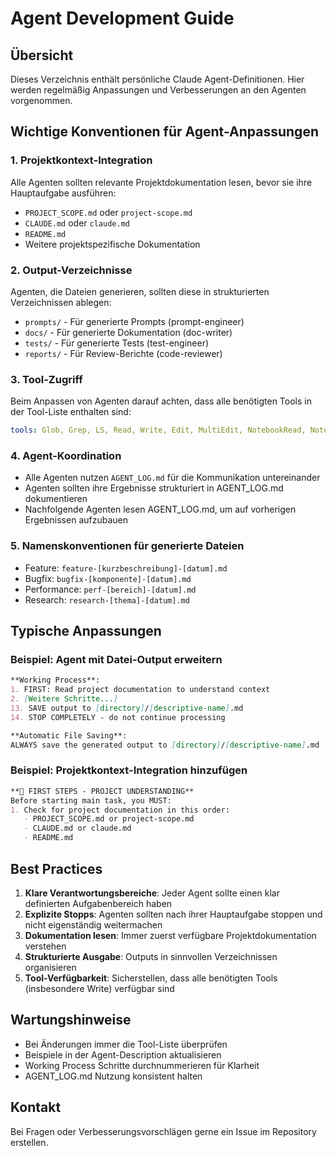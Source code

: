 # Agent Development Guide

## Übersicht

Dieses Verzeichnis enthält persönliche Claude Agent-Definitionen. Hier werden regelmäßig Anpassungen und Verbesserungen an den Agenten vorgenommen.

## Wichtige Konventionen für Agent-Anpassungen

### 1. Projektkontext-Integration
Alle Agenten sollten relevante Projektdokumentation lesen, bevor sie ihre Hauptaufgabe ausführen:
- `PROJECT_SCOPE.md` oder `project-scope.md`
- `CLAUDE.md` oder `claude.md` 
- `README.md`
- Weitere projektspezifische Dokumentation

### 2. Output-Verzeichnisse
Agenten, die Dateien generieren, sollten diese in strukturierten Verzeichnissen ablegen:
- `prompts/` - Für generierte Prompts (prompt-engineer)
- `docs/` - Für generierte Dokumentation (doc-writer)
- `tests/` - Für generierte Tests (test-engineer)
- `reports/` - Für Review-Berichte (code-reviewer)

### 3. Tool-Zugriff
Beim Anpassen von Agenten darauf achten, dass alle benötigten Tools in der Tool-Liste enthalten sind:
```yaml
tools: Glob, Grep, LS, Read, Write, Edit, MultiEdit, NotebookRead, NotebookEdit, WebFetch, TodoWrite, WebSearch
```

### 4. Agent-Koordination
- Alle Agenten nutzen `AGENT_LOG.md` für die Kommunikation untereinander
- Agenten sollten ihre Ergebnisse strukturiert in AGENT_LOG.md dokumentieren
- Nachfolgende Agenten lesen AGENT_LOG.md, um auf vorherigen Ergebnissen aufzubauen

### 5. Namenskonventionen für generierte Dateien
- Feature: `feature-[kurzbeschreibung]-[datum].md`
- Bugfix: `bugfix-[komponente]-[datum].md`
- Performance: `perf-[bereich]-[datum].md`
- Research: `research-[thema]-[datum].md`

## Typische Anpassungen

### Beispiel: Agent mit Datei-Output erweitern
```markdown
**Working Process**:
1. FIRST: Read project documentation to understand context
2. [Weitere Schritte...]
13. SAVE output to [directory]/[descriptive-name].md
14. STOP COMPLETELY - do not continue processing

**Automatic File Saving**:
ALWAYS save the generated output to [directory]/[descriptive-name].md
```

### Beispiel: Projektkontext-Integration hinzufügen
```markdown
**📂 FIRST STEPS - PROJECT UNDERSTANDING**
Before starting main task, you MUST:
1. Check for project documentation in this order:
   - PROJECT_SCOPE.md or project-scope.md
   - CLAUDE.md or claude.md
   - README.md
```

## Best Practices

1. **Klare Verantwortungsbereiche**: Jeder Agent sollte einen klar definierten Aufgabenbereich haben
2. **Explizite Stopps**: Agenten sollten nach ihrer Hauptaufgabe stoppen und nicht eigenständig weitermachen
3. **Dokumentation lesen**: Immer zuerst verfügbare Projektdokumentation verstehen
4. **Strukturierte Ausgabe**: Outputs in sinnvollen Verzeichnissen organisieren
5. **Tool-Verfügbarkeit**: Sicherstellen, dass alle benötigten Tools (insbesondere Write) verfügbar sind

## Wartungshinweise

- Bei Änderungen immer die Tool-Liste überprüfen
- Beispiele in der Agent-Description aktualisieren
- Working Process Schritte durchnummerieren für Klarheit
- AGENT_LOG.md Nutzung konsistent halten

## Kontakt

Bei Fragen oder Verbesserungsvorschlägen gerne ein Issue im Repository erstellen.